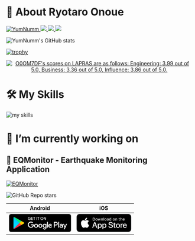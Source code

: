 
# 👋 About Ryotaro Onoue

<p align="left">
  <a href="https://github.com/YumNumm/YumNumm/">
    <img src="https://komarev.com/ghpvc/?username=YumNumm&label=Profile+Views+(Since+Feb+2024)" alt="YumNumm" />
  </a>
  <a href="https://github.com/YumNumm">
    <img height="20" src="https://img.shields.io/github/followers/YumNumm?label=follow&logo=github&style=flat" />
  </a>
  <a href="http://qiita.com/YumNumm">
    <img height="20" src="https://qiita-badge.apiapi.app/s/YumNumm/posts.svg" />
  </a>
    <img height="20" src="https://qiita-badge.apiapi.app/s/YumNumm/contributions.svg" />
</p>

![YumNumm's GitHub stats](https://github-readme-stats.vercel.app/api?username=YumNumm&show=reviews,discussions_started,discussions_answered,prs_merged,prs_merged_percentage&show_icons=true&theme=transparent)

[![trophy](https://github-profile-trophy.vercel.app/?username=YumNumm&theme=onedark)](https://github.com/ryo-ma/github-profile-trophy)

<!--START_SECTION:lapras-card-->
<p align="center"><a href="https://lapras.com/public/O0OM7DF" target="_blank" rel="noopener noreferrer"><img alt="O0OM7DF's scores on LAPRAS are as follows: Engineering: 3.99 out of 5.0, Business: 3.36 out of 5.0, Influence: 3.86 out of 5.0." src="https://lapras-card-generator.vercel.app/api/svg?e=3.99&b=3.36&i=3.86&b1=%23020e27&b2=%230b6bba&i1=%23062366&i2=%231688bf&l=en" width="400" ></a></p>
<!--END_SECTION:lapras-card-->

# 🛠️ My Skills

<img alt="my skills" src="https://skillicons.dev/icons?theme=light&perline=8&i=flutter,dart,ts,js,firebase,cloudflare,workers,postgres,sqlite,linux,git,docker,markdown" />

# 🌱 I’m currently working on

## 📱 EQMonitor - Earthquake Monitoring Application

[![EQMonitor](https://private-user-images.githubusercontent.com/73390859/286968814-127f88f5-9e4f-40b5-a7f2-48efe0932c0c.jpeg?jwt=eyJhbGciOiJIUzI1NiIsInR5cCI6IkpXVCJ9.eyJpc3MiOiJnaXRodWIuY29tIiwiYXVkIjoicmF3LmdpdGh1YnVzZXJjb250ZW50LmNvbSIsImtleSI6ImtleTUiLCJleHAiOjE3MDgxODUwNTAsIm5iZiI6MTcwODE4NDc1MCwicGF0aCI6Ii83MzM5MDg1OS8yODY5Njg4MTQtMTI3Zjg4ZjUtOWU0Zi00MGI1LWE3ZjItNDhlZmUwOTMyYzBjLmpwZWc_WC1BbXotQWxnb3JpdGhtPUFXUzQtSE1BQy1TSEEyNTYmWC1BbXotQ3JlZGVudGlhbD1BS0lBVkNPRFlMU0E1M1BRSzRaQSUyRjIwMjQwMjE3JTJGdXMtZWFzdC0xJTJGczMlMkZhd3M0X3JlcXVlc3QmWC1BbXotRGF0ZT0yMDI0MDIxN1QxNTQ1NTBaJlgtQW16LUV4cGlyZXM9MzAwJlgtQW16LVNpZ25hdHVyZT04ZjlmNjgyNmEzY2I0N2Q5MWQzYjU5NzE0ZmIxZGFlYTk3NjY5OTk0N2RkZmZkNzZkOThlN2VhM2U1YjljNjMzJlgtQW16LVNpZ25lZEhlYWRlcnM9aG9zdCZhY3Rvcl9pZD0wJmtleV9pZD0wJnJlcG9faWQ9MCJ9.KOiRH3GN8dQgGyyxylGd3uM9aJ-hdIIXmuesbN9F9SE)](https://github.com/YumNumm/EQMonitor)

![GitHub Repo stars](https://img.shields.io/github/stars/YumNumm/EQMonitor)

| Android | iOS |
|:-:|:-:|
| [<img src="resources/img/google-play-badge.png" height="50">](https://play.google.com/store/apps/details?id=net.yumnumm.eqmonitor) |  [<img src="resources/img/appstore-badge.png" height="50">](https://apps.apple.com/ja/app/eqmonitor-%E5%9C%B0%E9%9C%87%E9%80%9F%E5%A0%B1/id6447546703) |
